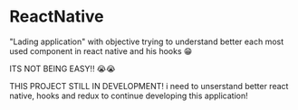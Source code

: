 # ReactNative

"Lading application" with objective trying to understand better each most used component in react native and his hooks 😁

ITS NOT BEING EASY!! 😭😭


THIS PROJECT STILL IN DEVELOPMENT! i need to unserstand better react native, hooks and redux to continue developing this application! 
